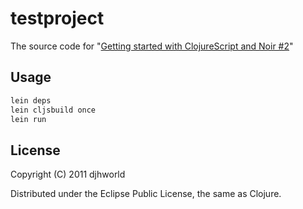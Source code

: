 # testproject

The source code for "[Getting started with ClojureScript and Noir #2](http://djhworld.github.com/2012/02/21/getting-started-with-clojurescript-and-noir-part-2.html)"

## Usage

```bash
lein deps
lein cljsbuild once
lein run
```

## License

Copyright (C) 2011 djhworld

Distributed under the Eclipse Public License, the same as Clojure.
